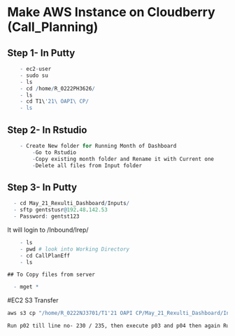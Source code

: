 # Make AWS Instance on Cloudberry (Call_Planning)

## Step 1- In Putty

``` r
	- ec2-user
	- sudo su
	- ls
	- cd /home/R_0222PH3626/
	- ls
	- cd T1\'21\ OAPI\ CP/
	- ls
```

## Step 2-  In Rstudio

``` r
	- Create New folder for Running Month of Dashboard
		-Go to Rstudio
		-Copy existing month folder and Rename it with Current one
		-Delete all files from Input folder
```


## Step 3- In Putty
	
  ``` r
	- cd May_21_Rexulti_Dashboard/Inputs/
	- sftp gentstusr@192.48.142.53
	- Password: gentst123
```

It will login to /Inbound/Irep/

``` r
	- ls
	- pwd # look into Working Directory
	- cd CallPlanEff
	- ls
```

	## To Copy files from server
  ``` r
	- mget *
  ```
  
#EC2 S3 Transfer
```bash
aws s3 cp "/home/R_0222NJ3701/T1'21 OAPI CP/May_21_Rexulti_Dashboard/Inputs/" "s3://aws-a0166-glbl-00-p-s3b-otsk-awb-data07/R_0222NJ3701/T1'21 OAPI NS CP/Rexulti Dashboard May'21/Inputs/" --recursive

Run p02 till line no- 230 / 235, then execute p03 and p04 then again Run p02 full
```
